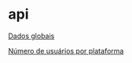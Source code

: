 # api
[Dados globais](https://raw.githubusercontent.com/ReinaldoOliveiraaa/api/main/dados-globais.json)

[Número de usuários por plataforma](https://raw.githubusercontent.com/ReinaldoOliveiraaa/api/main/numero-usuarios.json)
